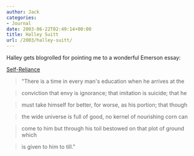 ```yaml
---
author: Jack
categories:
- Journal
date: 2003-06-22T02:49:14+00:00
title: Halley Suitt
url: /2003/halley-suitt/
---
```


Halley gets blogrolled for pointing me to a wonderful Emerson essay:
  

  
[Self-Reliance][1]



> "There is a time in every man's education when he arrives at the
  
> 
  
> conviction that envy is ignorance; that imitation is suicide; that he
  
> 
  
> must take himself for better, for worse, as his portion; that though
  
> 
  
> the wide universe is full of good, no kernel of nourishing corn can
  
> 
  
> come to him but through his toil bestowed on that plot of ground which
  
> 
  
> is given to him to till."</p>

 [1]: //www.halleyscomment.blogspot.com/2003_06_15_halleyscomment_archive.html#105619960865521798"